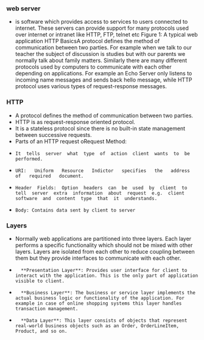 ### web server 
- is software which provides access to services to users connected to internet. These servers can provide support for many protocols used over internet or intranet like HTTP, FTP, telnet etc Figure 1: A typical web application HTTP BasicsA protocol defines the method of communication between two parties. For example when we  talk  to  our  teacher  the  subject  of  discussion  is  studies  but  with  our  parents  we  normally talk about family matters. Similarly there are many different protocols used by computers  to  communicate  with  each  other  depending  on  applications.  For  example  an  Echo  Server  only  listens  to  incoming  name  messages  and  sends  back  hello  message,  while HTTP protocol uses various types of request-response messages. 
### HTTP
- A protocol defines the method of communication between two parties.
- HTTP is as request-response oriented protocol.
- It  is  a  stateless  protocol  since  there  is  no  built-in  state  management  between  successive requests.
- Parts of an HTTP request oRequest  Method:  
-     It  tells  server  what  type  of  action  client  wants  to  be  performed. 
-     URI:   Uniform   Resource   Indictor   specifies   the   address   of   required   document. 
-     Header  Fields:  Option  headers  can  be  used  by  client  to  tell  server  extra  information  about  request  e.g.  client  software  and  content  type  that  it  understands.
-     Body: Contains data sent by client to server

### Layers
- Normally web applications are partitioned into three layers. Each layer performs a specific functionality which should not be mixed with other layers. Layers are isolated from each other to reduce coupling between them but they provide interfaces to communicate with each other.
-       **Presentation Layer**: Provides user interface for client to interact with the application. This is the only part of application visible to client.
-       **Business Layer**: The business or service layer implements the actual business logic or functionality of the application. For example in case of online shopping systems this layer handles transaction management.
-       **Data Layer**: This layer consists of objects that represent real-world business objects such as an Order, OrderLineItem, Product, and so on.
